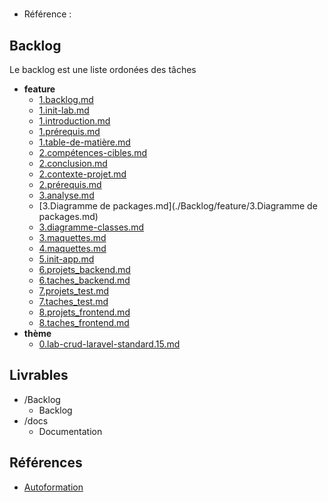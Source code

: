 #   

- Référence :   

 

## Backlog 

Le backlog est une liste ordonées des tâches 

- **feature** 
  - [1.backlog.md](./Backlog/feature/1.backlog.md) 
  - [1.init-lab.md](./Backlog/feature/1.init-lab.md) 
  - [1.introduction.md](./Backlog/feature/1.introduction.md) 
  - [1.prérequis.md](./Backlog/feature/1.prérequis.md) 
  - [1.table-de-matière.md](./Backlog/feature/1.table-de-matière.md) 
  - [2.compétences-cibles.md](./Backlog/feature/2.compétences-cibles.md) 
  - [2.conclusion.md](./Backlog/feature/2.conclusion.md) 
  - [2.contexte-projet.md](./Backlog/feature/2.contexte-projet.md) 
  - [2.prérequis.md](./Backlog/feature/2.prérequis.md) 
  - [3.analyse.md](./Backlog/feature/3.analyse.md) 
  - [3.Diagramme de packages.md](./Backlog/feature/3.Diagramme de packages.md) 
  - [3.diagramme-classes.md](./Backlog/feature/3.diagramme-classes.md) 
  - [3.maquettes.md](./Backlog/feature/3.maquettes.md) 
  - [4.maquettes.md](./Backlog/feature/4.maquettes.md) 
  - [5.init-app.md](./Backlog/feature/5.init-app.md) 
  - [6.projets_backend.md](./Backlog/feature/6.projets_backend.md) 
  - [6.taches_backend.md](./Backlog/feature/6.taches_backend.md) 
  - [7.projets_test.md](./Backlog/feature/7.projets_test.md) 
  - [7.taches_test.md](./Backlog/feature/7.taches_test.md) 
  - [8.projets_frontend.md](./Backlog/feature/8.projets_frontend.md) 
  - [8.taches_frontend.md](./Backlog/feature/8.taches_frontend.md) 
- **thème** 
  - [0.lab-crud-laravel-standard.15.md](./Backlog/thème/0.lab-crud-laravel-standard.15.md) 
## Livrables 

 

- /Backlog 
  - Backlog 
- /docs 
  - Documentation 
## Références 

 

- [Autoformation](#) 

